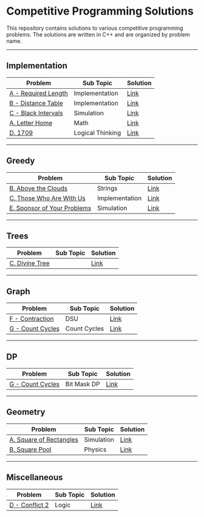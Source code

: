 # Competitive Programming Solutions

This repository contains solutions to various competitive programming problems. The solutions are written in C++ and are organized by problem name.

---

## Implementation

| Problem | Sub Topic | Solution |
|--------|-----------|----------|
| [A - Required Length](https://atcoder.jp/contests/abc411/tasks/abc411_a) | Implementation | [Link](./abc411/a.cpp) |
| [B - Distance Table](https://atcoder.jp/contests/abc411/tasks/abc411_b) | Implementation | [Link](./abc411/b.cpp) |
| [C - Black Intervals](https://atcoder.jp/contests/abc411/tasks/abc411_c) | Simulation | [Link](./abc411/c.cpp) |
| [A. Letter Home](https://codeforces.com/contest/2121/problem/A) | Math | [Link](./cf2121/a.cpp) |
| [D. 1709](https://codeforces.com/contest/2121/problem/D) | Logical Thinking | [Link](./cf2121/d.cpp) |

---

## Greedy

| Problem | Sub Topic | Solution |
|--------|-----------|----------|
| [B. Above the Clouds](https://codeforces.com/contest/2121/problem/B) | Strings | [Link](./cf2121/b.cpp) |
| [C. Those Who Are With Us](https://codeforces.com/contest/2121/problem/C) | Implementation | [Link](./cf2121/c.cpp) |
| [E. Sponsor of Your Problems](https://codeforces.com/contest/2121/problem/E) | Simulation | [Link](./cf2121/e.cpp) |

---

## Trees

| Problem | Sub Topic | Solution |
|--------|-----------|----------|
| [C. Divine Tree](https://codeforces.com/contest/2120/problem/C) |  | [Link](./cf2120/c.cpp) |

---

## Graph

| Problem | Sub Topic | Solution |
|--------|-----------|----------|
| [F - Contraction](https://atcoder.jp/contests/abc411/tasks/abc411_f) | DSU | [Link](./abc411/f.cpp) |
| [G - Count Cycles](https://atcoder.jp/contests/abc411/tasks/abc411_g) | Count Cycles | [Link](./abc411/g.cpp) |

---

## DP

| Problem | Sub Topic | Solution |
|--------|-----------|----------|
| [G - Count Cycles](https://atcoder.jp/contests/abc411/tasks/abc411_g) | Bit Mask DP | [Link](./abc411/g.cpp) |

---

## Geometry

| Problem | Sub Topic | Solution |
|--------|-----------|----------|
| [A. Square of Rectangles](https://codeforces.com/contest/2120/problem/A) | Simulation | [Link](./cf2120/a.cpp) |
| [B. Square Pool](https://codeforces.com/contest/2120/problem/B) | Physics | [Link](./cf2120/b.cpp) |

---

## Miscellaneous

| Problem | Sub Topic | Solution |
|--------|-----------|----------|
| [D - Conflict 2](https://atcoder.jp/contests/abc411/tasks/abc411_d) | Logic | [Link](./abc411/d.cpp) |
